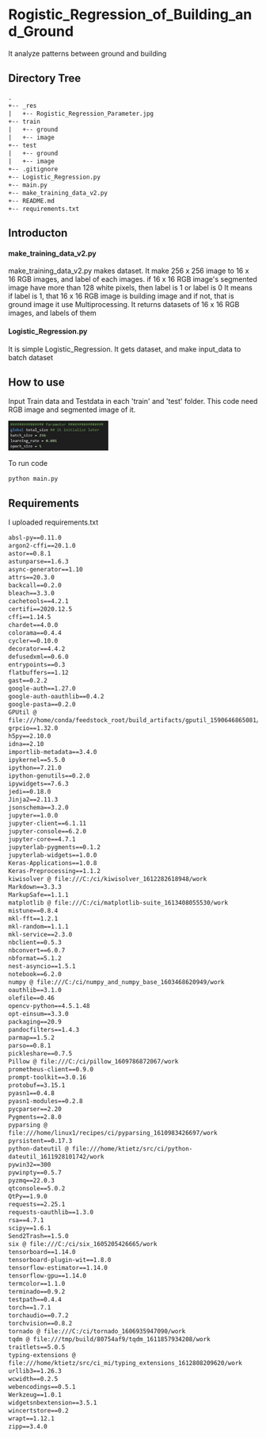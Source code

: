 # Rogistic_Regression_of_Building_and_Ground
It analyze patterns between ground and building

## Directory Tree
```
.
+-- _res
|   +-- Rogistic_Regression_Parameter.jpg
+-- train
|   +-- ground
|   +-- image
+-- test
|   +-- ground
|   +-- image
+-- .gitignore
+-- Logistic_Regression.py
+-- main.py
+-- make_training_data_v2.py
+-- README.md
+-- requirements.txt
```

## Introducton
#### make_training_data_v2.py
make_training_data_v2.py makes dataset.
It make 256 x 256 image to 16 x 16 RGB images, and label of each images.
if 16 x 16 RGB image's segmented image have more than 128 white pixels, then label is 1 or label is 0
It means if label is 1, that 16 x 16 RGB image is building image and if not, that is ground image
it use Multiprocessing. It returns datasets of 16 x 16 RGB images, and labels of them

#### Logistic_Regression.py
It is simple Logistic_Regression.
It gets dataset, and make input_data to batch dataset

## How to use
Input Train data and Testdata in each 'train' and 'test' folder.
This code need RGB image and segmented image of it.

<img src="/_res/Rogistic_Regression_Parameter.jpg" width="40%" height="30%" title="Rogistic_Regression_Parameter" alt="Rogistic_Regression_Parameter"></img>

To run code
```
python main.py
```

## Requirements
I uploaded requirements.txt
```
absl-py==0.11.0
argon2-cffi==20.1.0
astor==0.8.1
astunparse==1.6.3
async-generator==1.10
attrs==20.3.0
backcall==0.2.0
bleach==3.3.0
cachetools==4.2.1
certifi==2020.12.5
cffi==1.14.5
chardet==4.0.0
colorama==0.4.4
cycler==0.10.0
decorator==4.4.2
defusedxml==0.6.0
entrypoints==0.3
flatbuffers==1.12
gast==0.2.2
google-auth==1.27.0
google-auth-oauthlib==0.4.2
google-pasta==0.2.0
GPUtil @ file:///home/conda/feedstock_root/build_artifacts/gputil_1590646865081/work
grpcio==1.32.0
h5py==2.10.0
idna==2.10
importlib-metadata==3.4.0
ipykernel==5.5.0
ipython==7.21.0
ipython-genutils==0.2.0
ipywidgets==7.6.3
jedi==0.18.0
Jinja2==2.11.3
jsonschema==3.2.0
jupyter==1.0.0
jupyter-client==6.1.11
jupyter-console==6.2.0
jupyter-core==4.7.1
jupyterlab-pygments==0.1.2
jupyterlab-widgets==1.0.0
Keras-Applications==1.0.8
Keras-Preprocessing==1.1.2
kiwisolver @ file:///C:/ci/kiwisolver_1612282618948/work
Markdown==3.3.3
MarkupSafe==1.1.1
matplotlib @ file:///C:/ci/matplotlib-suite_1613408055530/work
mistune==0.8.4
mkl-fft==1.2.1
mkl-random==1.1.1
mkl-service==2.3.0
nbclient==0.5.3
nbconvert==6.0.7
nbformat==5.1.2
nest-asyncio==1.5.1
notebook==6.2.0
numpy @ file:///C:/ci/numpy_and_numpy_base_1603468620949/work
oauthlib==3.1.0
olefile==0.46
opencv-python==4.5.1.48
opt-einsum==3.3.0
packaging==20.9
pandocfilters==1.4.3
parmap==1.5.2
parso==0.8.1
pickleshare==0.7.5
Pillow @ file:///C:/ci/pillow_1609786872067/work
prometheus-client==0.9.0
prompt-toolkit==3.0.16
protobuf==3.15.1
pyasn1==0.4.8
pyasn1-modules==0.2.8
pycparser==2.20
Pygments==2.8.0
pyparsing @ file:///home/linux1/recipes/ci/pyparsing_1610983426697/work
pyrsistent==0.17.3
python-dateutil @ file:///home/ktietz/src/ci/python-dateutil_1611928101742/work
pywin32==300
pywinpty==0.5.7
pyzmq==22.0.3
qtconsole==5.0.2
QtPy==1.9.0
requests==2.25.1
requests-oauthlib==1.3.0
rsa==4.7.1
scipy==1.6.1
Send2Trash==1.5.0
six @ file:///C:/ci/six_1605205426665/work
tensorboard==1.14.0
tensorboard-plugin-wit==1.8.0
tensorflow-estimator==1.14.0
tensorflow-gpu==1.14.0
termcolor==1.1.0
terminado==0.9.2
testpath==0.4.4
torch==1.7.1
torchaudio==0.7.2
torchvision==0.8.2
tornado @ file:///C:/ci/tornado_1606935947090/work
tqdm @ file:///tmp/build/80754af9/tqdm_1611857934208/work
traitlets==5.0.5
typing-extensions @ file:///home/ktietz/src/ci_mi/typing_extensions_1612808209620/work
urllib3==1.26.3
wcwidth==0.2.5
webencodings==0.5.1
Werkzeug==1.0.1
widgetsnbextension==3.5.1
wincertstore==0.2
wrapt==1.12.1
zipp==3.4.0
```
